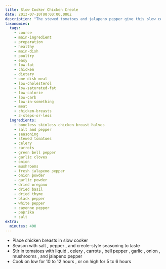 ```yaml
---
title: Slow Cooker Chicken Creole
date: 2013-07-10T00:00:00.000Z
description: "The stewed tomatoes and jalapeno pepper give this slow cooker recipe its creole zing, along with seasoning and other veggies. this is an easy and tasty creole chicken recipe. just put all ingredients into the slow cooker and let it simmer all day. it's perfect over egg noodles or rice. to change up any leftovers, add chicken stock and veggies to the leftovers to make a tasty soup.\r\n\r\nthe recipe for creole seasoning is included...this is great in many dishes and keeps once prepared in your spice cabinet."
taxonomies:
  tags:
    - course
    - main-ingredient
    - preparation
    - healthy
    - main-dish
    - poultry
    - easy
    - low-fat
    - chicken
    - dietary
    - one-dish-meal
    - low-cholesterol
    - low-saturated-fat
    - low-calorie
    - low-carb
    - low-in-something
    - meat
    - chicken-breasts
    - 3-steps-or-less
  ingredients:
    - boneless skinless chicken breast halves
    - salt and pepper
    - seasoning
    - stewed tomatoes
    - celery
    - carrots
    - green bell pepper
    - garlic cloves
    - onion
    - mushrooms
    - fresh jalapeno pepper
    - onion powder
    - garlic powder
    - dried oregano
    - dried basil
    - dried thyme
    - black pepper
    - white pepper
    - cayenne pepper
    - paprika
    - salt
extra:
  minutes: 490
---
```

 - Place chicken breasts in slow cooker
 - Season with salt , pepper , and creole-style seasoning to taste
 - Stir in tomatoes with liquid , celery , carrots , bell pepper , garlic , onion , mushrooms , and jalapeno pepper
 - Cook on low for 10 to 12 hours , or on high for 5 to 6 hours
